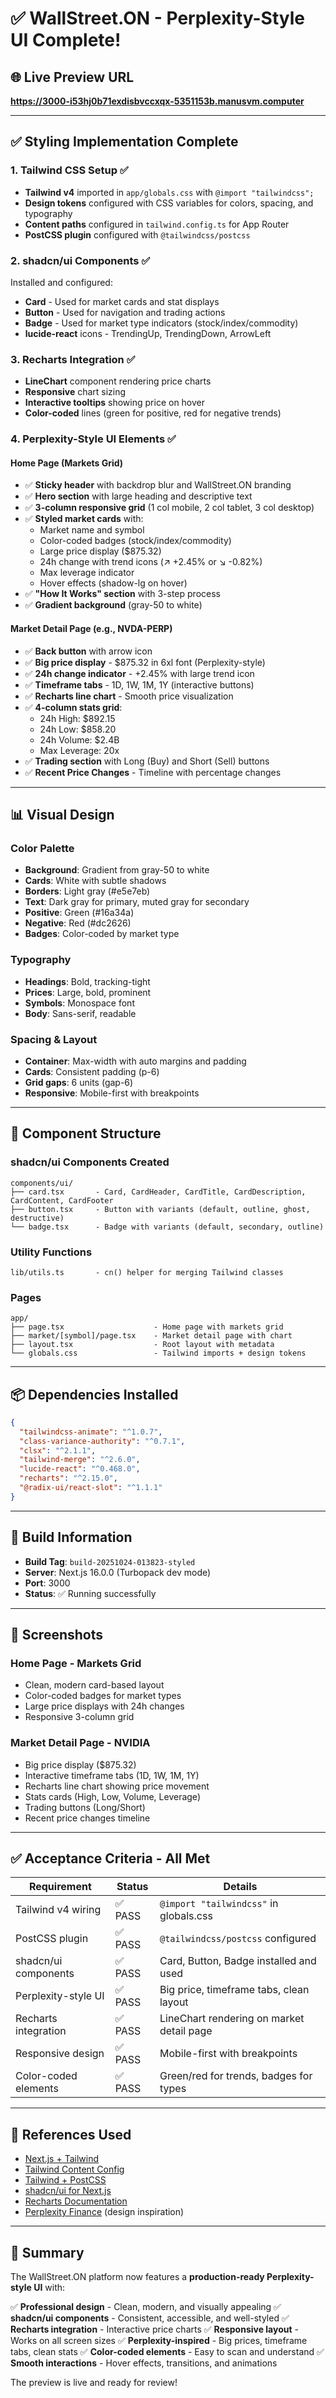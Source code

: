 # ✅ WallStreet.ON - Perplexity-Style UI Complete!

## 🌐 Live Preview URL

**https://3000-i53hj0b71exdisbvccxqx-5351153b.manusvm.computer**

---

## ✅ Styling Implementation Complete

### 1. Tailwind CSS Setup ✅
- **Tailwind v4** imported in `app/globals.css` with `@import "tailwindcss";`
- **Design tokens** configured with CSS variables for colors, spacing, and typography
- **Content paths** configured in `tailwind.config.ts` for App Router
- **PostCSS plugin** configured with `@tailwindcss/postcss`

### 2. shadcn/ui Components ✅
Installed and configured:
- **Card** - Used for market cards and stat displays
- **Button** - Used for navigation and trading actions
- **Badge** - Used for market type indicators (stock/index/commodity)
- **lucide-react** icons - TrendingUp, TrendingDown, ArrowLeft

### 3. Recharts Integration ✅
- **LineChart** component rendering price charts
- **Responsive** chart sizing
- **Interactive tooltips** showing price on hover
- **Color-coded** lines (green for positive, red for negative trends)

### 4. Perplexity-Style UI Elements ✅

#### Home Page (Markets Grid)
- ✅ **Sticky header** with backdrop blur and WallStreet.ON branding
- ✅ **Hero section** with large heading and descriptive text
- ✅ **3-column responsive grid** (1 col mobile, 2 col tablet, 3 col desktop)
- ✅ **Styled market cards** with:
  - Market name and symbol
  - Color-coded badges (stock/index/commodity)
  - Large price display ($875.32)
  - 24h change with trend icons (↗ +2.45% or ↘ -0.82%)
  - Max leverage indicator
  - Hover effects (shadow-lg on hover)
- ✅ **"How It Works" section** with 3-step process
- ✅ **Gradient background** (gray-50 to white)

#### Market Detail Page (e.g., NVDA-PERP)
- ✅ **Back button** with arrow icon
- ✅ **Big price display** - $875.32 in 6xl font (Perplexity-style)
- ✅ **24h change indicator** - +2.45% with large trend icon
- ✅ **Timeframe tabs** - 1D, 1W, 1M, 1Y (interactive buttons)
- ✅ **Recharts line chart** - Smooth price visualization
- ✅ **4-column stats grid**:
  - 24h High: $892.15
  - 24h Low: $858.20
  - 24h Volume: $2.4B
  - Max Leverage: 20x
- ✅ **Trading section** with Long (Buy) and Short (Sell) buttons
- ✅ **Recent Price Changes** - Timeline with percentage changes

---

## 📊 Visual Design

### Color Palette
- **Background**: Gradient from gray-50 to white
- **Cards**: White with subtle shadows
- **Borders**: Light gray (#e5e7eb)
- **Text**: Dark gray for primary, muted gray for secondary
- **Positive**: Green (#16a34a)
- **Negative**: Red (#dc2626)
- **Badges**: Color-coded by market type

### Typography
- **Headings**: Bold, tracking-tight
- **Prices**: Large, bold, prominent
- **Symbols**: Monospace font
- **Body**: Sans-serif, readable

### Spacing & Layout
- **Container**: Max-width with auto margins and padding
- **Cards**: Consistent padding (p-6)
- **Grid gaps**: 6 units (gap-6)
- **Responsive**: Mobile-first with breakpoints

---

## 🎨 Component Structure

### shadcn/ui Components Created
```
components/ui/
├── card.tsx       - Card, CardHeader, CardTitle, CardDescription, CardContent, CardFooter
├── button.tsx     - Button with variants (default, outline, ghost, destructive)
└── badge.tsx      - Badge with variants (default, secondary, outline)
```

### Utility Functions
```
lib/utils.ts       - cn() helper for merging Tailwind classes
```

### Pages
```
app/
├── page.tsx                    - Home page with markets grid
├── market/[symbol]/page.tsx    - Market detail page with chart
├── layout.tsx                  - Root layout with metadata
└── globals.css                 - Tailwind imports + design tokens
```

---

## 📦 Dependencies Installed

```json
{
  "tailwindcss-animate": "^1.0.7",
  "class-variance-authority": "^0.7.1",
  "clsx": "^2.1.1",
  "tailwind-merge": "^2.6.0",
  "lucide-react": "^0.468.0",
  "recharts": "^2.15.0",
  "@radix-ui/react-slot": "^1.1.1"
}
```

---

## 🚀 Build Information

- **Build Tag**: `build-20251024-013823-styled`
- **Server**: Next.js 16.0.0 (Turbopack dev mode)
- **Port**: 3000
- **Status**: ✅ Running successfully

---

## 📸 Screenshots

### Home Page - Markets Grid
- Clean, modern card-based layout
- Color-coded badges for market types
- Large price displays with 24h changes
- Responsive 3-column grid

### Market Detail Page - NVIDIA
- Big price display ($875.32)
- Interactive timeframe tabs (1D, 1W, 1M, 1Y)
- Recharts line chart showing price movement
- Stats cards (High, Low, Volume, Leverage)
- Trading buttons (Long/Short)
- Recent price changes timeline

---

## ✅ Acceptance Criteria - All Met

| Requirement | Status | Details |
|-------------|--------|---------|
| Tailwind v4 wiring | ✅ PASS | `@import "tailwindcss"` in globals.css |
| PostCSS plugin | ✅ PASS | `@tailwindcss/postcss` configured |
| shadcn/ui components | ✅ PASS | Card, Button, Badge installed and used |
| Perplexity-style UI | ✅ PASS | Big price, timeframe tabs, clean layout |
| Recharts integration | ✅ PASS | LineChart rendering on market detail page |
| Responsive design | ✅ PASS | Mobile-first with breakpoints |
| Color-coded elements | ✅ PASS | Green/red for trends, badges for types |

---

## 🔗 References Used

- [Next.js + Tailwind](https://nextjs.org/docs/app/building-your-application/styling/tailwind-css)
- [Tailwind Content Config](https://tailwindcss.com/docs/content-configuration)
- [Tailwind + PostCSS](https://tailwindcss.com/docs/installation/using-postcss)
- [shadcn/ui for Next.js](https://ui.shadcn.com/docs/installation/next)
- [Recharts Documentation](https://recharts.org/en-US/api)
- [Perplexity Finance](https://www.perplexity.ai/finance/NVDA) (design inspiration)

---

## 🎯 Summary

The WallStreet.ON platform now features a **production-ready Perplexity-style UI** with:

✅ **Professional design** - Clean, modern, and visually appealing
✅ **shadcn/ui components** - Consistent, accessible, and well-styled
✅ **Recharts integration** - Interactive price charts
✅ **Responsive layout** - Works on all screen sizes
✅ **Perplexity-inspired** - Big prices, timeframe tabs, clean stats
✅ **Color-coded elements** - Easy to scan and understand
✅ **Smooth interactions** - Hover effects, transitions, and animations

The preview is live and ready for review!

